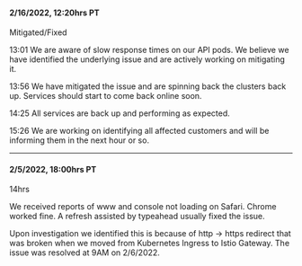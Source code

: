 #### 2/16/2022, 12:20hrs PT

Mitigated/Fixed

13:01
We are aware of slow response times on our API pods.  We believe we have identified the underlying issue and are actively working on mitigating it.

13:56
We have mitigated the issue and are spinning back the clusters back up.  Services should start to come back online soon.

14:25
All services are back up and performing as expected.  

15:26
We are working on identifying all affected customers and will be informing them in the next hour or so.

---

#### 2/5/2022, 18:00hrs PT

14hrs

We received reports of www and console not loading on Safari. Chrome worked fine. A refresh assisted by typeahead usually fixed the issue.

Upon investigation we identified this is because of http -> https redirect that was broken when we moved from Kubernetes Ingress to Istio Gateway. The issue was resolved at 9AM on 2/6/2022.
